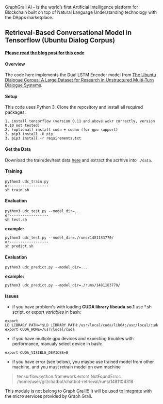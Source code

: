 GraphGrail Ai – is the world’s first Artificial Intelligence platform for Blockchain built on top of Natural Language Understanding technology with the DApps marketplace.

## Retrieval-Based Conversational Model in Tensorflow (Ubuntu Dialog Corpus)

#### [Please read the blog post for this code](http://www.wildml.com/2016/07/deep-learning-for-chatbots-2-retrieval-based-model-tensorflow)

#### Overview

The code here implements the Dual LSTM Encoder model from [The Ubuntu Dialogue Corpus: A Large Dataset for Research in Unstructured Multi-Turn Dialogue Systems](http://arxiv.org/abs/1506.08909).

#### Setup

This code uses Python 3. Clone the repository and install all required packages:

```
1. install tensorflow (version 0.11 and above wokr correctly, version 0.10 not tested)
2. (optional) install cuda + cudnn (for gpu support)
2. pip3 install -U pip
3. pip3 install -r requirements.txt
```

#### Get the Data


Download the train/dev/test data [here](https://drive.google.com/open?id=0B_bZck-ksdkpVEtVc1R6Y01HMWM) and extract the acrhive into `./data`.


#### Training

```
python3 udc_train.py
or------------------
sh train.sh
```


#### Evaluation

```
python3 udc_test.py --model_dir=...
or------------------
sh test.sh
```


**example:**
```
python3 udc_test.py --model_dir=./runs/1481183770/
or------------------
sh predict.sh
```

#### Evaluation

```
python3 udc_predict.py --model_dir=...
```

**example:**
```
python3 udc_predict.py --model_dir=./runs/1481183770/
```

#### Issues

* if you have problem's with loading **CUDA library libcuda.so.1** use *.sh script, or export _variables_ in bash:

```
export LD_LIBRARY_PATH="$LD_LIBRARY_PATH:/usr/local/cuda/lib64:/usr/local/cuda/extras/CUPTI/lib64"
export CUDA_HOME=/usr/local/cuda
```

* if you have multiple gpu devices and expecting troubles with performance, manualy select device in bash:

```
export CUDA_VISIBLE_DEVICES=0
```

* if you have error (see below), you maybe use trained model from other machine, and you must retrain model on own machine

>tensorflow.python.framework.errors.NotFoundError: /home/user/git/chatbot/chatbot-retrieval/runs/1481104318

This module is not belong to Graph Grail!!!
It will be used to integrate with the micro services provided by Graph Grail.

